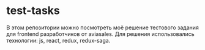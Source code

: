 # test-tasks

В этом репозитории можно посмотреть моё решение тестового задания для frontend разработчиков от aviasales.
Для решения использовались технологии: js, react, redux, redux-saga. 
